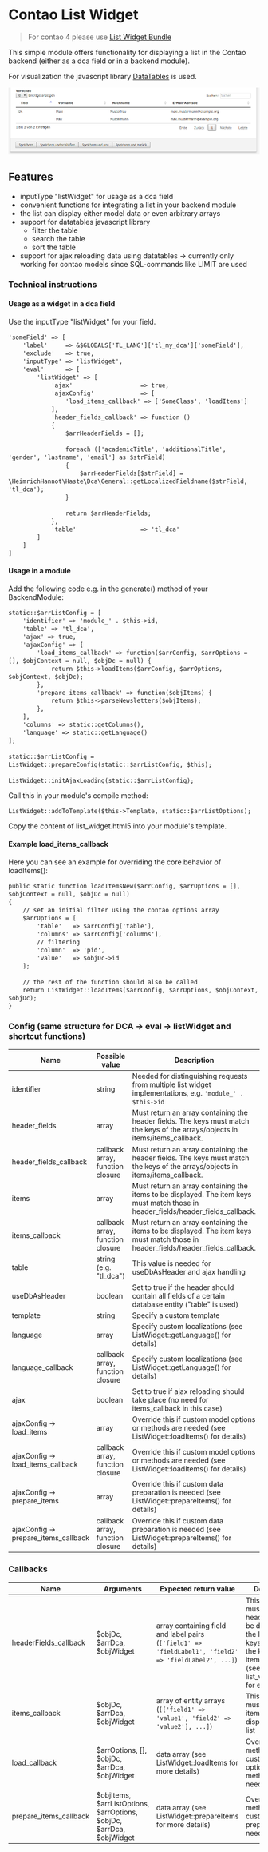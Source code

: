 # Contao List Widget

> For contao 4 please use [List Widget Bundle](https://github.com/heimrichhannot/contao-list-widget-bundle)

This simple module offers functionality for displaying a list in the Contao backend (either as a dca field or in a backend module).

For visualization the javascript library [DataTables](https://github.com/DataTables/DataTables) is used.

![alt text](./docs/screenshot.png "Demo in the backend")

## Features

- inputType "listWidget" for usage as a dca field
- convenient functions for integrating a list in your backend module
- the list can display either model data or even arbitrary arrays
- support for datatables javascript library
  - filter the table
  - search the table
  - sort the table
- support for ajax reloading data using datatables -> currently only working for contao models since SQL-commands like LIMIT are used

### Technical instructions

#### Usage as a widget in a dca field

Use the inputType "listWidget" for your field.

```
'someField' => [
    'label'     => &$GLOBALS['TL_LANG']['tl_my_dca']['someField'],
    'exclude'   => true,
    'inputType' => 'listWidget',
    'eval'      => [
        'listWidget' => [
            'ajax'                   => true,
            'ajaxConfig'             => [
                'load_items_callback' => ['SomeClass', 'loadItems']
            ],
            'header_fields_callback' => function ()
            {
                $arrHeaderFields = [];

                foreach (['academicTitle', 'additionalTitle', 'gender', 'lastname', 'email'] as $strField)
                {
                    $arrHeaderFields[$strField] = \HeimrichHannot\Haste\Dca\General::getLocalizedFieldname($strField, 'tl_dca');
                }

                return $arrHeaderFields;
            },
            'table'                  => 'tl_dca'
        ]
    ]
]
```

#### Usage in a module

Add the following code e.g. in the generate() method of your BackendModule:

```
static::$arrListConfig = [
    'identifier' => 'module_' . $this->id,
    'table' => 'tl_dca',
    'ajax' => true,
    'ajaxConfig' => [
        'load_items_callback' => function($arrConfig, $arrOptions = [], $objContext = null, $objDc = null) {
            return $this->loadItems($arrConfig, $arrOptions, $objContext, $objDc);
        },
        'prepare_items_callback' => function($objItems) {
            return $this->parseNewsletters($objItems);
        },
    ],
    'columns' => static::getColumns(),
    'language' => static::getLanguage()
];

static::$arrListConfig = ListWidget::prepareConfig(static::$arrListConfig, $this);

ListWidget::initAjaxLoading(static::$arrListConfig);
```

Call this in your module's compile method:

```
ListWidget::addToTemplate($this->Template, static::$arrListOptions);
```

Copy the content of list_widget.html5 into your module's template.

#### Example load_items_callback

Here you can see an example for overriding the core behavior of loadItems():

```
public static function loadItemsNew($arrConfig, $arrOptions = [], $objContext = null, $objDc = null)
{
    // set an initial filter using the contao options array
    $arrOptions = [
        'table'   => $arrConfig['table'],
        'columns' => $arrConfig['columns'],
        // filtering
        'column'  => 'pid',
        'value'   => $objDc->id
    ];

    // the rest of the function should also be called
    return ListWidget::loadItems($arrConfig, $arrOptions, $objContext, $objDc);
}
```

### Config (same structure for DCA -> eval -> listWidget and shortcut functions)

Name | Possible value | Description
---- | -------------- | -----------
identifier | string | Needed for distinguishing requests from multiple list widget implementations, e.g. ```'module_' . $this->id```
header_fields | array | Must return an array containing the header fields. The keys must match the keys of the arrays/objects in items/items_callback.
header_fields_callback | callback array, function closure | Must return an array containing the header fields. The keys must match the keys of the arrays/objects in items/items_callback.
items | array | Must return an array containing the items to be displayed. The item keys must match those in header_fields/header_fields_callback.
items_callback | callback array, function closure | Must return an array containing the items to be displayed. The item keys must match those in header_fields/header_fields_callback.
table | string (e.g. "tl_dca") | This value is needed for useDbAsHeader and ajax handling
useDbAsHeader | boolean | Set to true if the header should contain all fields of a certain database entity ("table" is used)
template | string | Specify a custom template
language | array | Specify custom localizations (see ListWidget::getLanguage() for details)
language_callback | callback array, function closure | Specify custom localizations (see ListWidget::getLanguage() for details)
ajax | boolean | Set to true if ajax reloading should take place (no need for items_callback in this case)
ajaxConfig -> load_items | array | Override this if custom model options or methods are needed (see ListWidget::loadItems() for details)
ajaxConfig -> load_items_callback | callback array, function closure | Override this if custom model options or methods are needed (see ListWidget::loadItems() for details)
ajaxConfig -> prepare_items | array | Override this if custom data preparation is needed (see ListWidget::prepareItems() for details)
ajaxConfig -> prepare_items_callback | callback array, function closure | Override this if custom data preparation is needed (see ListWidget::prepareItems() for details)

### Callbacks

Name | Arguments | Expected return value | Description
---- | --------- | --------------------- | -----------
headerFields_callback | $objDc, $arrDca, $objWidget | array containing field and label pairs (```['field1' => 'fieldLabel1', 'field2' => 'fieldLabel2', ...]```) | This callback must return the headerFields to be displayed in the list. Array keys need to be the keys in items_callback (see list_widget.html5 for explanation).
items_callback | $objDc, $arrDca, $objWidget | array of entity arrays (```[['field1' => 'value1', 'field2' => 'value2'], ...]```) | This callback must return the items to be displayed in the list
load_callback | $arrOptions, [], $objDc, $arrDca, $objWidget | data array (see ListWidget::loadItems for more details) | Override this method if custom model options or methods are needed
prepare_items_callback | $objItems, $arrListOptions, $arrOptions, $objDc, $arrDca, $objWidget | data array (see ListWidget::prepareItems for more details) | Override this method if custom data preparation is needed
